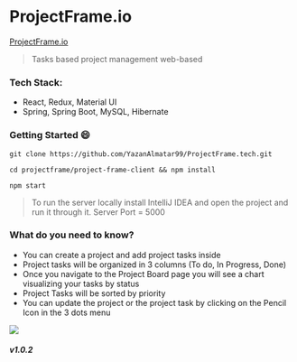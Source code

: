# ProjectFrame.io

[ProjectFrame.io](https://www.projectframe.io)

> Tasks based project management web-based

### Tech Stack:

- React, Redux, Material UI
- Spring, Spring Boot, MySQL, Hibernate

### Getting Started :smile:

```
git clone https://github.com/YazanAlmatar99/ProjectFrame.tech.git
```

```
cd projectframe/project-frame-client && npm install
```

```
npm start
```

> To run the server locally install IntelliJ IDEA and open the project and run it through it. Server Port = 5000

### What do you need to know?

- You can create a project and add project tasks inside
- Project tasks will be organized in 3 columns (To do, In Progress, Done)
- Once you navigate to the Project Board page you will see a chart visualizing your tasks by status
- Project Tasks will be sorted by priority
- You can update the project or the project task by clicking on the Pencil Icon in the 3 dots menu

![](project-frame-gify.gif)

##### v1.0.2
